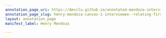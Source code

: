 ```yaml
---
annotation_page_uri: https://Amcclu.github.io/annotated-mendoza-interview/annotations/henry-mendoza-canvas-1-interviewee--relating-firsthand-experience--contextualizing.json
annotation_page_slug: henry-mendoza-canvas-1-interviewee--relating-firsthand-experience--contextualizing
layout: annotation_page
manifest_label: Henry Mendoza

---
```

